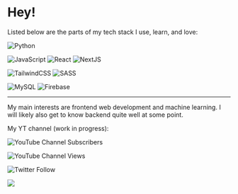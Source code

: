 # Hey! 

Listed below are the parts of my tech stack I use, learn, and love:

![Python](https://img.shields.io/badge/python-3670A0?style=for-the-badge&logo=python&logoColor=ffdd54)

![JavaScript](https://img.shields.io/badge/javascript-%23323330.svg?style=for-the-badge&logo=javascript&logoColor=%23F7DF1E) ![React](https://img.shields.io/badge/react-%2320232a.svg?style=for-the-badge&logo=react&logoColor=%2361DAFB) ![NextJS](https://camo.githubusercontent.com/a2ef46f4aec1799b4366d5dd9e4cc60c250b9a4a1e0a4cea21bae63660b63a25/68747470733a2f2f696d672e736869656c64732e696f2f62616467652f6e6578742e6a732d3030303030303f7374796c653d666f722d7468652d6261646765266c6f676f3d6e657874646f746a73266c6f676f436f6c6f723d7768697465)

![TailwindCSS](https://img.shields.io/badge/tailwindcss-%2338B2AC.svg?style=for-the-badge&logo=tailwind-css&logoColor=white) ![SASS](https://img.shields.io/badge/SASS-hotpink.svg?style=for-the-badge&logo=SASS&logoColor=white) 

![MySQL](https://img.shields.io/badge/mysql-%2300f.svg?style=for-the-badge&logo=mysql&logoColor=white) ![Firebase](https://img.shields.io/badge/firebase-%23039BE5.svg?style=for-the-badge&logo=firebase)

<hr>

My main interests are frontend web development and machine learning. I will likely also get to know backend quite well at some point.

My YT channel (work in progress):

![YouTube Channel Subscribers](https://img.shields.io/youtube/channel/subscribers/UC-TXTkze3ZC7WBtzg6Z99jg?style=social)

![YouTube Channel Views](https://img.shields.io/youtube/channel/views/UC-TXTkze3ZC7WBtzg6Z99jg?style=social)

![Twitter Follow](https://img.shields.io/twitter/follow/MarinoLinic?style=social)

![](https://komarev.com/ghpvc/?username=MarinoLinic&label=Profile+views&color=CD5C5C)
